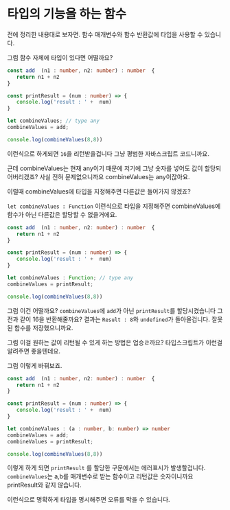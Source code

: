 # 타입의 기능을 하는 함수

전에 정리한 내용대로 보자면. 함수 매개변수와 함수 반환값에 타입을 사용할 수 있습니다.

그럼 함수 자체에 타입이 있다면 어떨까요?

```ts
const add  (n1 : number, n2: number) : number  {
   return n1 + n2
}

const printResult = (num : number) => {
   console.log('result : ' +  num)
}

let combineValues; // type any
combineValues = add;

console.log(combineValues(8,8))
```

이런식으로 하게되면 `16`을 리턴받을겁니다 그냥 평범한 자바스크립트 코드니까요.

근데 combineValues는 현재 any이기 때문에 저기에 그냥 숫자를 넣어도 값이 할당되어버리겠죠? 사실 전혀 문제없으니까요
combineValues는 any이잖아요.

이럴때 combineValues에 타입을 지정해주면 다른값은 들어가지 않겠죠?

`let combineValues : Function` 이런식으로 타입을 지정해주면 combineValues에 함수가 아닌 다른값은 할당할 수 없을거에요.

```ts
const add  (n1 : number, n2: number) : number  {
   return n1 + n2
}

const printResult = (num : number) => {
   console.log('result : ' +  num)
}

let combineValues : Function; // type any
combineValues = printResult;

console.log(combineValues(8,8))
```

그럼 이건 어떨까요? `combineValues`에 `add`가 아닌 `printResult`를 할당시켰습니다 그 전과 같이 16을 반환해줄까요?
결과는 `Result : 8`와 `undefined`가 돌아올겁니다. 잘못된 함수를 저장했으니까요.

그럼 이걸 원하는 값이 리턴될 수 있게 하는 방법은 업승ㄹ까요?
타입스크립트가 이런걸 알려주면 좋을텐데요.

그럼 이렇게 바꿔보죠.

```ts
const add  (n1 : number, n2: number) : number  {
   return n1 + n2
}

const printResult = (num : number) => {
   console.log('result : ' +  num)
}

let combineValues : (a : number, b: number) => number
combineValues = add;
combineValues = printResult;

console.log(combineValues(8,8))
```

이렇게 하게 되면 `printResult` 를 할당한 구문에서는 에러표시가 발생할겁니다. `combineValues`는 a,b를 매개변수로 받는 함수이고 리턴값은 숫자이니까요 printResult와 같지 않습니다.

이런식으로 명확하게 타입을 명시해주면 오류를 막을 수 있습니다.

